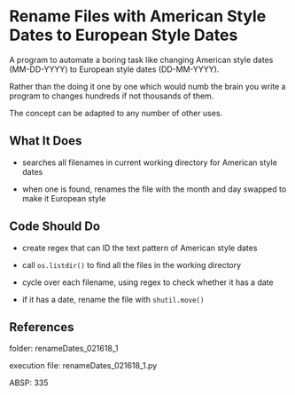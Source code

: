 # Rename Files with American Style Dates to European Style Dates

A program to automate a boring task like changing American style dates (MM-DD-YYYY) to European style dates (DD-MM-YYYY).

Rather than the doing it one by one which would numb the brain you write a program to changes hundreds if not thousands of them.

The concept can be adapted to any number of other uses.

## What It Does

* searches all filenames in current working directory for American style dates

* when one is found, renames the file with the month and day swapped to make it European style

## Code Should Do

* create regex that can ID the text pattern of American style dates

* call `os.listdir()` to find all the files in the working directory

* cycle over each filename, using regex to check whether it has a date

* if it has a date, rename the file with `shutil.move()`

## References

folder:  renameDates_021618_1

execution file:  renameDates_021618_1.py

ABSP:  335